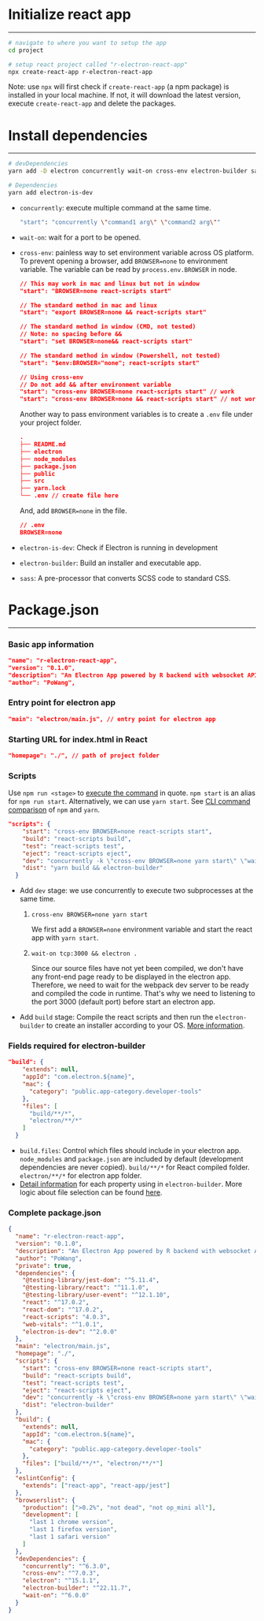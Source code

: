 # Initialize react app

---

```bash
# navigate to where you want to setup the app
cd project

# setup react project called "r-electron-react-app"
npx create-react-app r-electron-react-app
```

Note: use `npx` will first check if `create-react-app` (a npm package) is installed in your local machine. If not, it will download the latest version, execute `create-react-app` and delete the packages.

# Install dependencies

---

```bash
# devDependencies
yarn add -D electron concurrently wait-on cross-env electron-builder sass

# Dependencies
yarn add electron-is-dev
```

- `concurrently`: execute multiple command at the same time.
  ```bash
  "start": "concurrently \"command1 arg\" \"command2 arg\""
  ```
- `wait-on`: wait for a port to be opened.
- `cross-env`: painless way to set environment variable across OS platform.
  To prevent opening a browser, add `BROWSER=none` to environment variable. The variable can be read by `process.env.BROWSER` in node.

  ```json
  // This may work in mac and linux but not in window
  "start": "BROWSER=none react-scripts start"

  // The standard method in mac and linux
  "start": "export BROWSER=none && react-scripts start"

  // The standard method in window (CMD, not tested)
  // Note: no spacing before &&
  "start": "set BROWSER=none&& react-scripts start"

  // The standard method in window (Powershell, not tested)
  "start": "$env:BROWSER="none"; react-scripts start"

  // Using cross-env
  // Do not add && after environment variable
  "start": "cross-env BROWSER=none react-scripts start" // work
  "start": "cross-env BROWSER=none && react-scripts start" // not work
  ```

  Another way to pass environment variables is to create a `.env` file under your project folder.

  ```json
  .
  ├── README.md
  ├── electron
  ├── node_modules
  ├── package.json
  ├── public
  ├── src
  ├── yarn.lock
  └── .env // create file here
  ```

  And, add `BROWSER=none` in the file.

  ```json
  // .env
  BROWSER=none
  ```

- `electron-is-dev`: Check if Electron is running in development
- `electron-builder`: Build an installer and executable app.
- `sass`: A pre-processor that converts SCSS code to standard CSS.

# Package.json

---

### Basic app information

```json
"name": "r-electron-react-app",
"version": "0.1.0",
"description": "An Electron App powered by R backend with websocket API.",
"author": "PoWang",
```

### Entry point for electron app

```json
"main": "electron/main.js", // entry point for electron app
```

### Starting URL for index.html in React

```json
"homepage": "./", // path of project folder
```

### Scripts

Use `npm run <stage>` to [execute the command](https://docs.npmjs.com/cli/v7/commands/npm-run-script) in quote. `npm start` is an alias for `npm run start`. Alternatively, we can use `yarn start`. See [CLI command comparison](https://classic.yarnpkg.com/en/docs/migrating-from-npm) of `npm` and `yarn`.

```json
"scripts": {
    "start": "cross-env BROWSER=none react-scripts start",
    "build": "react-scripts build",
    "test": "react-scripts test",
    "eject": "react-scripts eject",
    "dev": "concurrently -k \"cross-env BROWSER=none yarn start\" \"wait-on tcp:3000 && electron .\"",
    "dist": "yarn build && electron-builder"
  }
```

- Add `dev` stage: we use concurrently to execute two subprocesses at the same time.

  1. `cross-env BROWSER=none yarn start`

     We first add a `BROWSER=none` environment variable and start the react app with `yarn start`.

  2. `wait-on tcp:3000 && electron .`

     Since our source files have not yet been compiled, we don't have any front-end page ready to be displayed in the electron app. Therefore, we need to wait for the webpack dev server to be ready and compiled the code in runtime. That's why we need to listening to the port 3000 (default port) before start an electron app.

- Add `build` stage: Compile the react scripts and then run the `electron-builder` to create an installer according to your OS. [More information](https://www.electron.build/multi-platform-build).

### Fields required for electron-builder

```json
"build": {
    "extends": null,
    "appId": "com.electron.${name}",
    "mac": {
      "category": "public.app-category.developer-tools"
    },
    "files": [
      "build/**/*",
      "electron/**/*"
    ]
  }
```

- `build.files`: Control which files should include in your electron app. `node_modules` and `package.json` are included by default (development dependencies are never copied). `build/**/*` for React compiled folder. `electron/**/*` for electron app folder.
- [Detail information](https://www.electron.build/configuration/configuration#MetadataDirectories-buildResources) for each property using in `electron-builder`. More logic about file selection can be found [here](https://www.electron.build/configuration/contents#files).

### Complete package.json

```json
{
  "name": "r-electron-react-app",
  "version": "0.1.0",
  "description": "An Electron App powered by R backend with websocket API.",
  "author": "PoWang",
  "private": true,
  "dependencies": {
    "@testing-library/jest-dom": "^5.11.4",
    "@testing-library/react": "^11.1.0",
    "@testing-library/user-event": "^12.1.10",
    "react": "^17.0.2",
    "react-dom": "^17.0.2",
    "react-scripts": "4.0.3",
    "web-vitals": "^1.0.1",
    "electron-is-dev": "^2.0.0"
  },
  "main": "electron/main.js",
  "homepage": "./",
  "scripts": {
    "start": "cross-env BROWSER=none react-scripts start",
    "build": "react-scripts build",
    "test": "react-scripts test",
    "eject": "react-scripts eject",
    "dev": "concurrently -k \"cross-env BROWSER=none yarn start\" \"wait-on tcp:3000 && electron .\"",
    "dist": "electron-builder"
  },
  "build": {
    "extends": null,
    "appId": "com.electron.${name}",
    "mac": {
      "category": "public.app-category.developer-tools"
    },
    "files": ["build/**/*", "electron/**/*"]
  },
  "eslintConfig": {
    "extends": ["react-app", "react-app/jest"]
  },
  "browserslist": {
    "production": [">0.2%", "not dead", "not op_mini all"],
    "development": [
      "last 1 chrome version",
      "last 1 firefox version",
      "last 1 safari version"
    ]
  },
  "devDependencies": {
    "concurrently": "^6.3.0",
    "cross-env": "^7.0.3",
    "electron": "^15.1.1",
    "electron-builder": "^22.11.7",
    "wait-on": "^6.0.0"
  }
}
```
